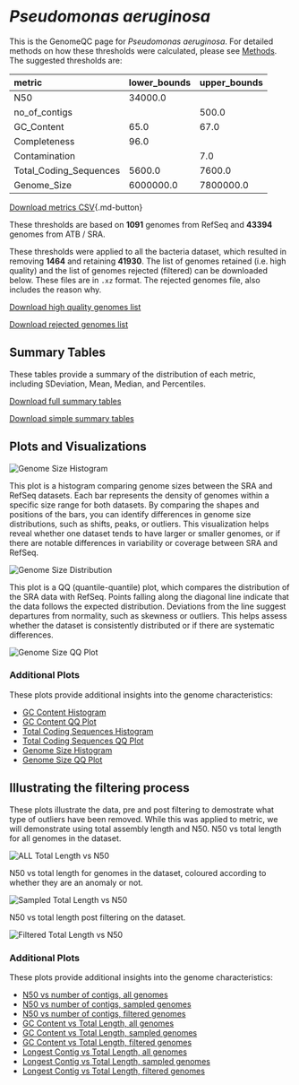 # *Pseudomonas aeruginosa*

This is the GenomeQC page for *Pseudomonas aeruginosa*. For detailed methods on how these thresholds were calculated, please see [Methods](../../methods.md).
The suggested thresholds are: 

| metric                 | lower_bounds   | upper_bounds   |
|:-----------------------|:---------------|:---------------|
| N50                    | 34000.0        |                |
| no_of_contigs          |                | 500.0          |
| GC_Content             | 65.0           | 67.0           |
| Completeness           | 96.0           |                |
| Contamination          |                | 7.0            |
| Total_Coding_Sequences | 5600.0         | 7600.0         |
| Genome_Size            | 6000000.0      | 7800000.0      |

[Download metrics CSV](Pseudomonas_aeruginosa_metrics.csv){.md-button}


These thresholds are based on **1091** genomes from RefSeq and **43394** genomes from ATB / SRA.

These thresholds were applied to all the bacteria dataset, which resulted in removing **1464** and retaining **41930**.
The list of genomes retained (i.e. high quality) and the list of genomes rejected (filtered) can be downloaded below. These files are in `.xz` format. The rejected genomes file, also includes the reason why.

[Download high quality genomes list](Pseudomonas_aeruginosa_high_quality_genomes.csv.xz)


[Download rejected genomes list](Pseudomonas_aeruginosa_filtered_out_genomes.csv.xz)



## Summary Tables
These tables provide a summary of the distribution of each metric, including SDeviation, Mean, Median, and Percentiles.

[Download full summary tables](summary.csv)

[Download simple summary tables](selected_summary.csv)

## Plots and Visualizations

![Genome Size Histogram](Genome_Size_refseq_histogram_kde.png)

This plot is a histogram comparing genome sizes between the SRA and RefSeq datasets. Each bar represents the density of genomes within a specific size range for both datasets. By comparing the shapes and positions of the bars, you can identify differences in genome size distributions, such as shifts, peaks, or outliers. This visualization helps reveal whether one dataset tends to have larger or smaller genomes, or if there are notable differences in variability or coverage between SRA and RefSeq.

![Genome Size Distribution](Genome_Size_refseq_histogram_kde.png)

This plot is a QQ (quantile-quantile) plot, which compares the distribution of the SRA data with RefSeq. Points falling along the diagonal line indicate that the data follows the expected distribution. Deviations from the line suggest departures from normality, such as skewness or outliers. This helps assess whether the dataset is consistently distributed or if there are systematic differences.

![Genome Size QQ Plot](Genome_Size_refseq_qqplot.png)

### Additional Plots

These plots provide additional insights into the genome characteristics:

- [GC Content Histogram](GC_Content_refseq_histogram_kde.png)
- [GC Content QQ Plot](GC_Content_refseq_qqplot.png)
- [Total Coding Sequences Histogram](Total_Coding_Sequences_refseq_histogram_kde.png)
- [Total Coding Sequences QQ Plot](Total_Coding_Sequences_refseq_qqplot.png)
- [Genome Size Histogram](Genome_Size_refseq_histogram_kde.png)
- [Genome Size QQ Plot](Genome_Size_refseq_qqplot.png)
## Illustrating the filtering process
These plots illustrate the data, pre and post filtering to demostrate what type of outliers have been removed. While this was applied to metric, we will demonstrate using total assembly length and N50.
N50 vs total length for all genomes in the dataset.

![ALL Total Length vs N50](Pseudomonas_aeruginosa_all_total_length_N50.png)

N50 vs total length for genomes in the dataset, coloured according to whether they are an anomaly or not.

![Sampled Total Length vs N50](Pseudomonas_aeruginosa_sample_total_length_N50.png)

N50 vs total length post filtering on the dataset.

![Filtered Total Length vs N50](Pseudomonas_aeruginosa_filt_total_length_N50.png)

### Additional Plots

These plots provide additional insights into the genome characteristics:

- [N50 vs number of contigs, all genomes](Pseudomonas_aeruginosa_all_N50_number.png)
- [N50 vs number of contigs, sampled genomes](Pseudomonas_aeruginosa_sample_N50_number.png)
- [N50 vs number of contigs, filtered genomes](Pseudomonas_aeruginosa_filt_N50_number.png)
- [GC Content vs Total Length, all genomes](Pseudomonas_aeruginosa_all_total_length_GC_Content.png)
- [GC Content vs Total Length, sampled genomes](Pseudomonas_aeruginosa_sample_total_length_GC_Content.png)
- [GC Content vs Total Length, filtered genomes](Pseudomonas_aeruginosa_filt_total_length_GC_Content.png)
- [Longest Contig vs Total Length, all genomes](Pseudomonas_aeruginosa_all_total_length_longest.png)
- [Longest Contig vs Total Length, sampled genomes](Pseudomonas_aeruginosa_sample_total_length_longest.png)
- [Longest Contig vs Total Length, filtered genomes](Pseudomonas_aeruginosa_filt_total_length_longest.png)
